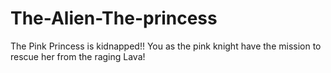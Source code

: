 # The-Alien-The-princess
The Pink Princess is kidnapped!! You as the pink knight have the mission to rescue her from the raging Lava!
